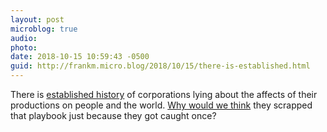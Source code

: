 ```yaml
---
layout: post
microblog: true
audio: 
photo: 
date: 2018-10-15 10:59:43 -0500
guid: http://frankm.micro.blog/2018/10/15/there-is-established.html
---
```

There is [established history](http://www.who.int/tobacco/media/en/TobaccoExplained.pdf) of corporations lying about the affects of their productions on people and the world. [Why would we think](https://www.gq.com/story/billionaires-climate-change) they scrapped that playbook just because they got caught once?
